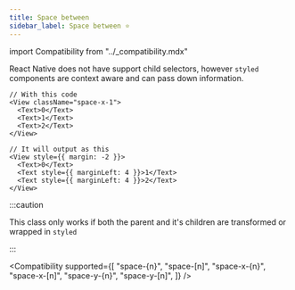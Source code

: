 ```yaml
---
title: Space between
sidebar_label: Space between ⭐
---
```


import Compatibility from "../\_compatibility.mdx"

React Native does not have support child selectors, however `styled` components are context aware and can pass down information.

```tsx
// With this code
<View className="space-x-1">
  <Text>0</Text>
  <Text>1</Text>
  <Text>2</Text>
</View>

// It will output as this
<View style={{ margin: -2 }}>
  <Text>0</Text>
  <Text style={{ marginLeft: 4 }}>1</Text>
  <Text style={{ marginLeft: 4 }}>2</Text>
</View>
```

:::caution

This class only works if both the parent and it's children are transformed or wrapped in `styled`

:::

<Compatibility
supported={[
"space-{n}",
"space-[n]",
"space-x-{n}",
"space-x-[n]",
"space-y-{n}",
"space-y-[n]",
]}
/>
